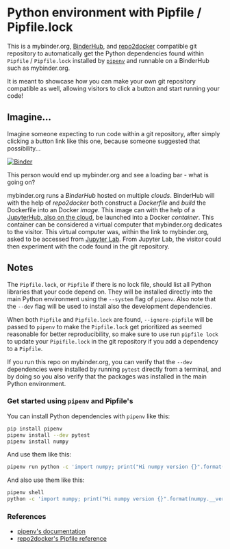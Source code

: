 # Python environment with Pipfile / Pipfile.lock

This is a mybinder.org, [BinderHub](https://binderhub.readthedocs.io), and
[repo2docker](https://repo2docker.readthedocs.io) compatible git repository to
automatically get the Python dependencies found within `Pipfile` /
`Pipfile.lock` installed by [`pipenv`](https://pipenv.readthedocs.io) and
runnable on a BinderHub such as mybinder.org.

It is meant to showcase how you can make your own git repository compatible as
well, allowing visitors to click a button and start running your code!

## Imagine...

Imagine someone expecting to run code within a git repository, after simply
clicking a button link like this one, because someone suggested that
possibility...

[![Binder](http://mybinder.org/badge_logo.svg)](http://mybinder.org/v2/gh/binder-examples/pipfile?urlpath=/lab/tree/index.ipynb)

This person would end up mybinder.org and see a loading bar - what is going on?

mybinder.org runs a *BinderHub* hosted on multiple *clouds*. BinderHub will with
the help of *repo2docker* both construct a *Dockerfile* and *build* the
Dockerfile into an Docker *image*. This image can with the help of a
[JupyterHub, also on the
cloud](https://github.com/jupyterhub/zero-to-jupyterhub-k8s), be launched into a
Docker *container*. This container can be considered a virtual computer that
mybinder.org dedicates to the visitor. This virtual computer was, within the
link to mybinder.org, asked to be accessed from [Jupyter
Lab](https://jupyterlab.readthedocs.io). From Jupyter Lab, the visitor could
then experiment with the code found in the git repository.

## Notes

The `Pipfile.lock`, or `Pipfile` if there is no lock file, should list all
Python libraries that your code depend on. They will be installed directly into
the main Python environment using the `--system` flag of `pipenv`. Also note
that the `--dev` flag will be used to install also the development dependencies.

When both `Pipfile` and `Pipfile.lock` are found, `--ignore-pipfile` will be
passed to `pipenv` to make the `Pipfile.lock` get prioritized as seemed
reasonable for better reproducibility, so make sure to use run `pipfile lock` to
update your `Pipifile.lock` in the git repository if you add a dependency to a
`Pipfile`.

If you run this repo on mybinder.org, you can verify that the `--dev`
dependencies were installed by running `pytest` directly from a terminal, and by
doing so you also verify that the packages was installed in the main Python
environment.

### Get started using `pipenv` and Pipfile's

You can install Python dependencies with `pipenv` like this:

```bash
pip install pipenv
pipenv install --dev pytest
pipenv install numpy
```

And use them like this:

```bash
pipenv run python -c 'import numpy; print("Hi numpy version {}".format(numpy.__version__))'
```

And also use them like this:

```bash
pipenv shell
python -c 'import numpy; print("Hi numpy version {}".format(numpy.__version__))'
```

### References

- [pipenv's documentation](https://pipenv.readthedocs.io)
- [repo2docker's Pipfile
  reference](https://repo2docker.readthedocs.io/en/latest/config_files.html?highlight=pipfile#pipfile-and-or-pipfile-lock-install-a-python-environment)
